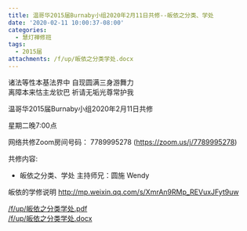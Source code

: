 ```yaml
---
title: 温哥华2015届Burnaby小组2020年2月11日共修--皈依之分类、学处
date: '2020-02-11 10:00:37-08:00'
categories:
  - 慧灯禅修班
tags:
  - 2015届
attachments: /f/up/皈依之分类学处.docx
---
```

诸法等性本基法界中 自现圆满三身游舞力   
离障本来怙主龙钦巴 祈请无垢光尊常护我

温哥华2015届Burnaby小组2020年2月11日共修 

星期二晚7:00点 

网络共修Zoom房间号码： 7789995278 (<https://zoom.us/j/7789995278>)

共修内容: 

- 皈依之分类、学处
主持师兄：圆施 Wendy

皈依的学修说明 <http://mp.weixin.qq.com/s/XmrAn9RMp_REVuxJFyt9uw>

[/f/up/皈依之分类学处.pdf](https://s3.ca-central-1.wasabisys.com/hddata/f.huidengchanxiu.net/hdv/f/up/皈依之分类学处.pdf)  
[/f/up/皈依之分类学处.docx](https://s3.ca-central-1.wasabisys.com/hddata/f.huidengchanxiu.net/hdv/f/up/皈依之分类学处.docx)



